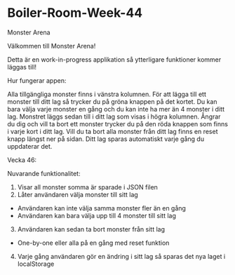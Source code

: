 # Boiler-Room-Week-44
Monster Arena

Välkommen till Monster Arena!

Detta är en work-in-progress applikation så ytterligare funktioner kommer läggas till!

Hur fungerar appen:

Alla tillgängliga monster finns i vänstra kolumnen.
För att lägga till ett monster till ditt lag så trycker du på gröna knappen på det kortet.
Du kan bara välja varje monster en gång och du kan inte ha mer än 4 monster i ditt lag.
Monstret läggs sedan till i ditt lag som visas i högra kolumnen.
Ångrar du dig och vill ta bort ett monster trycker du på den röda knappen som finns i varje kort i ditt lag.
Vill du ta bort alla monster från ditt lag finns en reset knapp längst ner på sidan.
Ditt lag sparas automatiskt varje gång du uppdaterar det. 


Vecka 46:

Nuvarande funktionalitet:
1. Visar all monster somma är sparade i JSON filen
2. Låter användaren välja monster till sitt lag
 - Användaren kan inte välja samma monster fler än en gång
 - Användaren kan bara välja upp till 4 monster till sitt lag
3. Användaren kan sedan ta bort monster från sitt lag
 - One-by-one eller alla på en gång med reset funktion
4. Varje gång användaren gör en ändring i sitt lag så sparas det nya laget i localStorage


